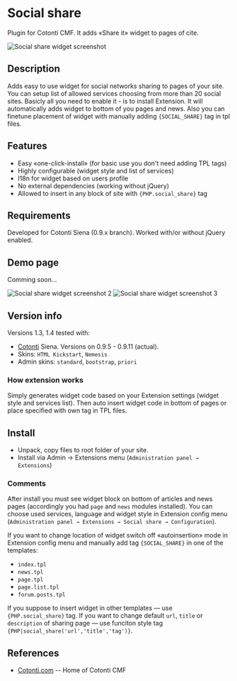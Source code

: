 Social share
============

Plugin for Cotonti CMF. It adds «Share it» widget to pages of cite.

![Social share widget screenshot](http://macik.github.com/cot-social_share/images/social_share_00.png)

Description
-----------

Adds easy to use widget for social networks sharing to pages of your site.
You can setup list of allowed services choosing from more than 20 social sites.
Basicly all you need to enable it - is to install Extension. It will automatically adds
widget to bottom of you pages and news. Also you can finetune placement of widget 
with manually adding `{SOCIAL_SHARE}` tag in tpl files.

Features
--------

* Easy «one-click-install» (for basic use you don't need adding TPL tags)
* Highly configurable (widget style and list of services)
* I18n for widget based on users profile
* No external dependencies (working without jQuery)
* Allowed to insert in any block of site with `{PHP.social_share}` tag

Requirements
------------

Developed for Cotonti Siena (0.9.x branch). 
Worked with/or without jQuery enabled.

Demo page
---------

Comming soon…

![Social share widget screenshot 2](http://macik.github.com/cot-social_share/images/social_share_01_tbn.png)
![Social share widget screenshot 3](http://macik.github.com/cot-social_share/images/social_share_02_tbn.png)


Version info
------------

Versions 1.3, 1.4 tested with:
* [Cotonti](http://www.cotonti.com) Siena. Versions on 0.9.5 - 0.9.11 (actual).
* Skins: `HTML Kickstart`, `Nemesis`
* Admin skins: `standard`, `bootstrap`, `priori`


### How extension works

Simply generates widget code based on your Extension settings (widget style and services list).
Then auto insert widget code in bottom of pages or place specified with own tag in TPL files.


Install
-------

* Unpack, copy files to root folder of your site.
* Install via Admin → Extensions menu (`Administration panel → Extensions`)


### Comments

After install you must see widget block on bottom of articles and news pages 
(accordingly you had `page` and `news` modules installed).
You can choose used services, language and widget style in Extension config menu
(`Administration panel → Extensions → Social share → Configuration`).

If you want to change location of widget switch off «autoinsertion» mode in Extension config menu 
and manually add tag `{SOCIAL_SHARE}` in one of the templates: 

* `index.tpl`
* `news.tpl`
* `page.tpl`
* `page.list.tpl`
* `forum.posts.tpl`

If you suppose to insert widget in other templates — use `{PHP.social_share}` tag.
If you want to change default `url`, `title` or `description` of sharing page 
— use funciton style tag `{PHP|social_share('url','title','tag')}`.

References
----------

* [Cotonti.com](http://Cotonti.com/) -- Home of Cotonti CMF


